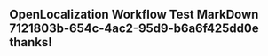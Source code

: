 <properties
ms.topic="hero-topic"
ms.test1="hero-topic"
ms.test2="test"/>

## OpenLocalization Workflow Test MarkDown 7121803b-654c-4ac2-95d9-b6a6f425dd0e thanks!
